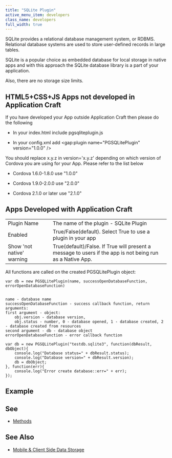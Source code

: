 ```yaml
---
title: "SQLite Plugin"
active_menu_item: developers
class_name: developers
full_width: true
---
```



SQLite provides a relational database management system, or RDBMS. Relational database systems are used to store user-defined records in large tables.

SQLite is a popular choice as embedded database for local storage in native apps and with this approach the SQLite database library is a part of your application.

Also, there are no storage size limits.

## HTML5+CSS+JS Apps not developed in Application Craft

If you have developed your App outside Application Craft then please do the following

 - In your index.html include pgsqliteplugin.js

 - In your config.xml add \<gap:plugin name="PGSQLitePlugin" version="1.0.0" /\>

You should replace x.y.z in version='x.y.z' depending on which version of Cordova you are using for your App. Please refer to the list below

 - Cordova 1.6.0-1.8.0 use "1.0.0"

 - Cordova 1.9.0-2.0.0 use "2.0.0"

 - Cordova 2.1.0 or later use "2.1.0"

## Apps Developed with Application Craft

<table>
<tr>
<td width="182">
Plugin Name

</td>
<td width="20">
</td>
<td width="740">
The name of the plugin - SQLite Plugin

</td>
</tr>
<tr>
<td width="182">
Enabled

</td>
<td width="20">
</td>
<td width="740">
True/False(default). Select True to use a plugin in your app

</td>
</tr>
<tr>
<td width="182">
Show 'not native' warning

</td>
<td width="20">
</td>
<td width="740">
True(default)/False. If True will present a message to users if the app is not being run as a Native App.

</td>
</tr>
</table>

All functions are called on the created PGSQLitePlugin object:

    var db = new PGSQLitePlugin(name, successOpenDatabaseFunction, errorOpenDatabaseFunction)
     
     
    name - database name
    successOpenDatabaseFunction - success callback function, return arguments:
    first argument - object: 
        obj.version - database version, 
        obj.status - number, 0 - database opened, 1 - database created, 2 - database created from resources
    second argument - db - database object
    errorOpenDatabaseFunction - error callback function
     
    var db = new PGSQLitePlugin("testdb.sqlite3", function(dbResult, dbObject){
        console.log("Database status=" + dbResult.status);
        console.log("Database version=" + dbResult.version);
        db = dbObject;
    }, function(err){
        console.log("Error create database::err=" + err);
    });
     
     
   

## Example

## **See**

 - [Methods](/developers/user-guide/ac-mobile-build-phonegap/cordova/ac-mobile-build/ac-build-plugins/sqlite-plugin/methods/)

## See Also

 - [Mobile & Client Side Data Storage](/developers/user-guide/product-guide/data-storage/mobile-client-side-data-storage/)

